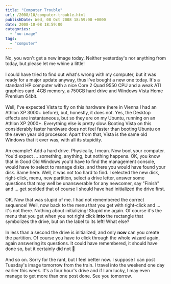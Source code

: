 ```yaml
---
title: "Computer Trouble"
url: /2008/10/computer-trouble.html
publishDate: Wed, 08 Oct 2008 18:59:00 +0000
date: 2008-10-08 18:59:00
categories: 
  - "no-image"
tags: 
  - "computer"
---
```

No, you won't get a new image today. Neither yesterday's nor anything from today, but please let me whine a little!<br/><br/>I could have tried to find out what's wrong with my computer, but it was ready for a major update anyway, thus I've bought a new one today. It's a standard HP computer with a nice Core 2 Quad 9550 CPU and a weak ATI graphics card. 4GB memory, a 750GB hard drive and Windows Vista Home Premium 64bit.<br/><br/>Well, I've expected Vista to fly on this hardware (here in Vienna I had an Athlon XP 3000+ before), but, honestly, it does not. Yes, the Desktop effects are instantaneous, but so they are on my Ubuntu, running on an Athlon XP 2000+. Everything else is pretty slow. Booting Vista on this considerably faster hardware does not feel faster than booting Ubuntu on the seven year old processor. Apart from that, Vista is the same old Windows that it ever was, with all its stupidity.<br/><br/>An example? Add a hard drive. Physically, I mean. Now boot your computer. You'd expect ... something, anything, but nothing happens. OK, you know that in Good Old Windows you'd have to find the management console, would have to select to manage disks, and there you would have found your disk. Same here. Well, it was not too hard to find. I selected the new disk, right-click, menu, new partition, select a drive letter, answer some questions that may well be unanswerable for any newcomer, say "Finish" and ... get scolded that of course I should have had initialized the drive first.<br/><br/>OK. Now that was stupid of me. I had not remembered the correct sequence! Well, now back to the menu that you get with right-click and ... it's not there. Nothing about initializing! Stupid me again. Of course it's the menu that you get when you not right click <b>into</b> the rectangle that symbolizes the drive, but on the label to its left! What else?<br/><br/>In less than a second the drive is initialized, and only <b>now</b> can you create the partition. Of course you have to click through the whole wizard again, again answering its questions. It could have remembered, it should have done so, but it certainly did not 🙂<br/><br/>And so on. Sorry for the rant, but I feel better now. I suppose I can post Tuesday's image tomorrow from the train. I travel into the weekend one day earlier this week. It's a four hour's drive and if I am lucky, I may even manage to get more than one post done. See you tomorrow.
